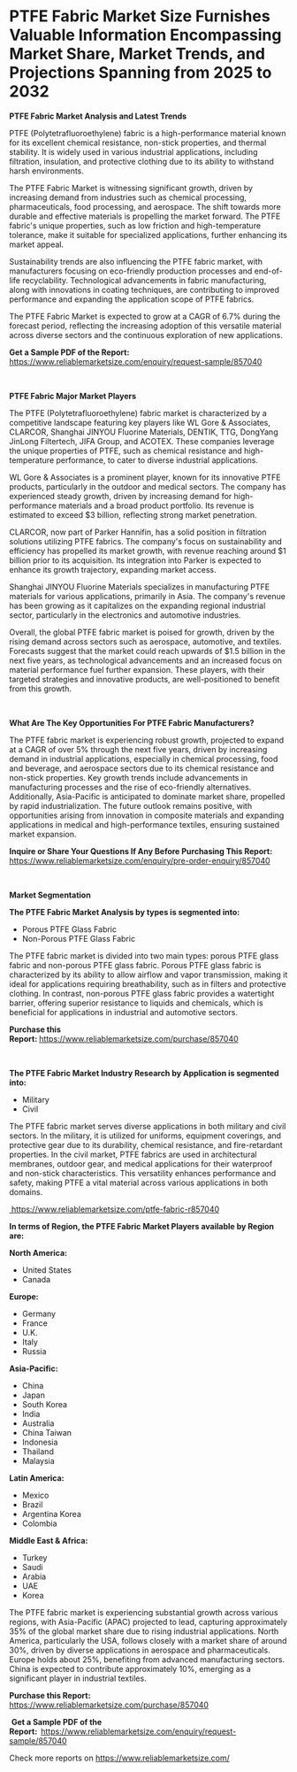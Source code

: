 <p><h1>PTFE Fabric Market Size Furnishes Valuable Information Encompassing Market Share, Market Trends, and Projections Spanning from 2025 to 2032</h1></p><p><strong>PTFE Fabric Market Analysis and Latest Trends</strong></p>
<p><p>PTFE (Polytetrafluoroethylene) fabric is a high-performance material known for its excellent chemical resistance, non-stick properties, and thermal stability. It is widely used in various industrial applications, including filtration, insulation, and protective clothing due to its ability to withstand harsh environments. </p><p>The PTFE Fabric Market is witnessing significant growth, driven by increasing demand from industries such as chemical processing, pharmaceuticals, food processing, and aerospace. The shift towards more durable and effective materials is propelling the market forward. The PTFE fabric's unique properties, such as low friction and high-temperature tolerance, make it suitable for specialized applications, further enhancing its market appeal.</p><p>Sustainability trends are also influencing the PTFE fabric market, with manufacturers focusing on eco-friendly production processes and end-of-life recyclability. Technological advancements in fabric manufacturing, along with innovations in coating techniques, are contributing to improved performance and expanding the application scope of PTFE fabrics. </p><p>The PTFE Fabric Market is expected to grow at a CAGR of 6.7% during the forecast period, reflecting the increasing adoption of this versatile material across diverse sectors and the continuous exploration of new applications.</p></p>
<p><strong>Get a Sample PDF of the Report:&nbsp;</strong> <a href="https://www.reliablemarketsize.com/enquiry/request-sample/857040?utm_campaign=2634&utm_medium=2&utm_source=Github&utm_content=ia&utm_term=31032025&utm_id=ptfe-fabric">https://www.reliablemarketsize.com/enquiry/request-sample/857040</a></p>
<p>&nbsp;</p>
<p><strong>PTFE Fabric Major Market Players</strong></p>
<p><p>The PTFE (Polytetrafluoroethylene) fabric market is characterized by a competitive landscape featuring key players like WL Gore & Associates, CLARCOR, Shanghai JINYOU Fluorine Materials, DENTIK, TTG, DongYang JinLong Filtertech, JIFA Group, and ACOTEX. These companies leverage the unique properties of PTFE, such as chemical resistance and high-temperature performance, to cater to diverse industrial applications.</p><p>WL Gore & Associates is a prominent player, known for its innovative PTFE products, particularly in the outdoor and medical sectors. The company has experienced steady growth, driven by increasing demand for high-performance materials and a broad product portfolio. Its revenue is estimated to exceed $3 billion, reflecting strong market penetration.</p><p>CLARCOR, now part of Parker Hannifin, has a solid position in filtration solutions utilizing PTFE fabrics. The company's focus on sustainability and efficiency has propelled its market growth, with revenue reaching around $1 billion prior to its acquisition. Its integration into Parker is expected to enhance its growth trajectory, expanding market access.</p><p>Shanghai JINYOU Fluorine Materials specializes in manufacturing PTFE materials for various applications, primarily in Asia. The company's revenue has been growing as it capitalizes on the expanding regional industrial sector, particularly in the electronics and automotive industries.</p><p>Overall, the global PTFE fabric market is poised for growth, driven by the rising demand across sectors such as aerospace, automotive, and textiles. Forecasts suggest that the market could reach upwards of $1.5 billion in the next five years, as technological advancements and an increased focus on material performance fuel further expansion. These players, with their targeted strategies and innovative products, are well-positioned to benefit from this growth.</p></p>
<p>&nbsp;</p>
<p><strong>What Are The Key Opportunities For PTFE Fabric Manufacturers?</strong></p>
<p><p>The PTFE fabric market is experiencing robust growth, projected to expand at a CAGR of over 5% through the next five years, driven by increasing demand in industrial applications, especially in chemical processing, food and beverage, and aerospace sectors due to its chemical resistance and non-stick properties. Key growth trends include advancements in manufacturing processes and the rise of eco-friendly alternatives. Additionally, Asia-Pacific is anticipated to dominate market share, propelled by rapid industrialization. The future outlook remains positive, with opportunities arising from innovation in composite materials and expanding applications in medical and high-performance textiles, ensuring sustained market expansion.</p></p>
<p><strong>Inquire or Share Your Questions If Any Before Purchasing This Report:</strong> <a href="https://www.reliablemarketsize.com/enquiry/pre-order-enquiry/857040?utm_campaign=2634&utm_medium=2&utm_source=Github&utm_content=ia&utm_term=31032025&utm_id=ptfe-fabric">https://www.reliablemarketsize.com/enquiry/pre-order-enquiry/857040</a></p>
<p>&nbsp;</p>
<p><strong>Market Segmentation</strong></p>
<p><strong>The PTFE Fabric Market Analysis by types is segmented into:</strong></p>
<p><ul><li>Porous PTFE Glass Fabric</li><li>Non-Porous PTFE Glass Fabric</li></ul></p>
<p><p>The PTFE fabric market is divided into two main types: porous PTFE glass fabric and non-porous PTFE glass fabric. Porous PTFE glass fabric is characterized by its ability to allow airflow and vapor transmission, making it ideal for applications requiring breathability, such as in filters and protective clothing. In contrast, non-porous PTFE glass fabric provides a watertight barrier, offering superior resistance to liquids and chemicals, which is beneficial for applications in industrial and automotive sectors.</p></p>
<p><strong>Purchase this Report:&nbsp;</strong><a href="https://www.reliablemarketsize.com/purchase/857040?utm_campaign=2634&utm_medium=2&utm_source=Github&utm_content=ia&utm_term=31032025&utm_id=ptfe-fabric">https://www.reliablemarketsize.com/purchase/857040</a></p>
<p>&nbsp;</p>
<p><strong>The PTFE Fabric Market Industry Research by Application is segmented into:</strong></p>
<p><ul><li>Military</li><li>Civil</li></ul></p>
<p><p>The PTFE fabric market serves diverse applications in both military and civil sectors. In the military, it is utilized for uniforms, equipment coverings, and protective gear due to its durability, chemical resistance, and fire-retardant properties. In the civil market, PTFE fabrics are used in architectural membranes, outdoor gear, and medical applications for their waterproof and non-stick characteristics. This versatility enhances performance and safety, making PTFE a vital material across various applications in both domains.</p></p>
<p><a href="https://www.reliablemarketsize.com/ptfe-fabric-r857040?utm_campaign=2634&utm_medium=2&utm_source=Github&utm_content=ia&utm_term=31032025&utm_id=ptfe-fabric">&nbsp;https://www.reliablemarketsize.com/ptfe-fabric-r857040</a></p>
<p><strong>In terms of Region, the PTFE Fabric Market Players available by Region are:</strong></p>
<p>
    <p> <strong> North America: </strong>
        <ul>
            <li>United States</li>
            <li>Canada</li>
        </ul>
        </p> 
    <p> <strong> Europe: </strong>
        <ul>
            <li>Germany</li>
            <li>France</li>
            <li>U.K.</li>
            <li>Italy</li>
            <li>Russia</li>
        </ul>
        </p> 
    <p> <strong> Asia-Pacific: </strong>
        <ul>
            <li>China</li>
            <li>Japan</li>
            <li>South Korea</li>
            <li>India</li>
            <li>Australia</li>
            <li>China Taiwan</li>
            <li>Indonesia</li>
            <li>Thailand</li>
            <li>Malaysia</li>
        </ul>
        </p> 
    <p> <strong> Latin America: </strong>
        <ul>
            <li>Mexico</li>
            <li>Brazil</li>
            <li>Argentina Korea</li>
            <li>Colombia</li>
        </ul>
        </p> 
    <p> <strong> Middle East & Africa: </strong>
        <ul>
            <li>Turkey</li>
            <li>Saudi</li>
            <li>Arabia</li>
            <li>UAE</li>
            <li>Korea</li>
        </ul>
    </p>
    </p>
<p><p>The PTFE fabric market is experiencing substantial growth across various regions, with Asia-Pacific (APAC) projected to lead, capturing approximately 35% of the global market share due to rising industrial applications. North America, particularly the USA, follows closely with a market share of around 30%, driven by diverse applications in aerospace and pharmaceuticals. Europe holds about 25%, benefiting from advanced manufacturing sectors. China is expected to contribute approximately 10%, emerging as a significant player in industrial textiles.</p></p>
<p><strong>Purchase this Report: </strong><a href="https://www.reliablemarketsize.com/purchase/857040?utm_campaign=2634&utm_medium=2&utm_source=Github&utm_content=ia&utm_term=31032025&utm_id=ptfe-fabric">https://www.reliablemarketsize.com/purchase/857040</a></p>
<p>&nbsp;<strong>Get a Sample PDF of the Report:&nbsp;&nbsp;</strong><a href="https://www.reliablemarketsize.com/enquiry/request-sample/857040?utm_campaign=2634&utm_medium=2&utm_source=Github&utm_content=ia&utm_term=31032025&utm_id=ptfe-fabric">https://www.reliablemarketsize.com/enquiry/request-sample/857040</a></p>
<p><strong></strong></p>
<p>Check more reports on <a href="https://www.reliablemarketsize.com/?utm_campaign=2634&utm_medium=2&utm_source=Github&utm_content=ia&utm_term=31032025&utm_id=ptfe-fabric">https://www.reliablemarketsize.com/</a></p>